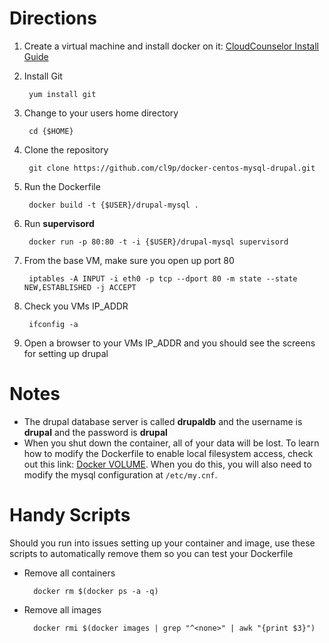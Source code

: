 Directions
==========

1. Create a virtual machine and install docker on it: [CloudCounselor Install Guide](http://cloudcounselor.com/2013/12/05/docker-0-7-redhat-centos-6-5/)
2. Install Git

        yum install git

3. Change to your users home directory

		cd {$HOME}
		
4. Clone the repository

		git clone https://github.com/cl9p/docker-centos-mysql-drupal.git
		
5. Run the Dockerfile

		docker build -t {$USER}/drupal-mysql .
		
6. Run **supervisord**

		docker run -p 80:80 -t -i {$USER}/drupal-mysql supervisord
		
7. From the base VM, make sure you open up port 80

		iptables -A INPUT -i eth0 -p tcp --dport 80 -m state --state NEW,ESTABLISHED -j ACCEPT
		
8. Check you VMs IP_ADDR

		ifconfig -a
		
9. Open a browser to your VMs IP_ADDR and you should see the screens for setting up drupal

Notes
=====

* The drupal database server is called **drupaldb** and the username is **drupal** and the password is **drupal**
* When you shut down the container, all of your data will be lost.  To learn how to modify the Dockerfile to enable local filesystem access, check out this link: [Docker VOLUME](http://docs.docker.io/en/latest/use/builder/#volume).  When you do this, you will also need to modify the mysql configuration at ``/etc/my.cnf``.

Handy Scripts
=============

Should you run into issues setting up your container and image, use these scripts to automatically remove them so you can test your Dockerfile

* Remove all containers
		
		docker rm $(docker ps -a -q)

* Remove all images

		docker rmi $(docker images | grep "^<none>" | awk "{print $3}")

